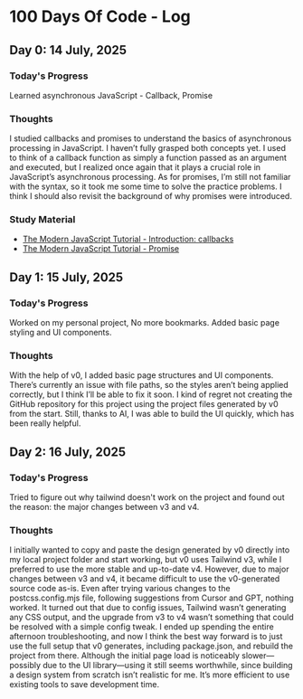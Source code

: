 # 100 Days Of Code - Log

## Day 0: 14 July, 2025

### Today's Progress

Learned asynchronous JavaScript - Callback, Promise

### Thoughts

I studied callbacks and promises to understand the basics of asynchronous processing in JavaScript. I haven’t fully grasped both concepts yet. I used to think of a callback function as simply a function passed as an argument and executed, but I realized once again that it plays a crucial role in JavaScript’s asynchronous processing. As for promises, I’m still not familiar with the syntax, so it took me some time to solve the practice problems. I think I should also revisit the background of why promises were introduced.

### Study Material

- [The Modern JavaScript Tutorial - Introduction: callbacks](https://javascript.info/callbacks)
- [The Modern JavaScript Tutorial - Promise](https://javascript.info/promise-basics)

## Day 1: 15 July, 2025

### Today's Progress

Worked on my personal project, No more bookmarks. Added basic page styling and UI components.

### Thoughts

With the help of v0, I added basic page structures and UI components. There’s currently an issue with file paths, so the styles aren’t being applied correctly, but I think I’ll be able to fix it soon. I kind of regret not creating the GitHub repository for this project using the project files generated by v0 from the start. Still, thanks to AI, I was able to build the UI quickly, which has been really helpful.

## Day 2: 16 July, 2025

### Today's Progress

Tried to figure out why tailwind doesn't work on the project and found out the reason: the major changes between v3 and v4.

### Thoughts

I initially wanted to copy and paste the design generated by v0 directly into my local project folder and start working, but v0 uses Tailwind v3, while I preferred to use the more stable and up-to-date v4. However, due to major changes between v3 and v4, it became difficult to use the v0-generated source code as-is. Even after trying various changes to the postcss.config.mjs file, following suggestions from Cursor and GPT, nothing worked. It turned out that due to config issues, Tailwind wasn’t generating any CSS output, and the upgrade from v3 to v4 wasn’t something that could be resolved with a simple config tweak. I ended up spending the entire afternoon troubleshooting, and now I think the best way forward is to just use the full setup that v0 generates, including package.json, and rebuild the project from there. Although the initial page load is noticeably slower—possibly due to the UI library—using it still seems worthwhile, since building a design system from scratch isn’t realistic for me. It’s more efficient to use existing tools to save development time.
